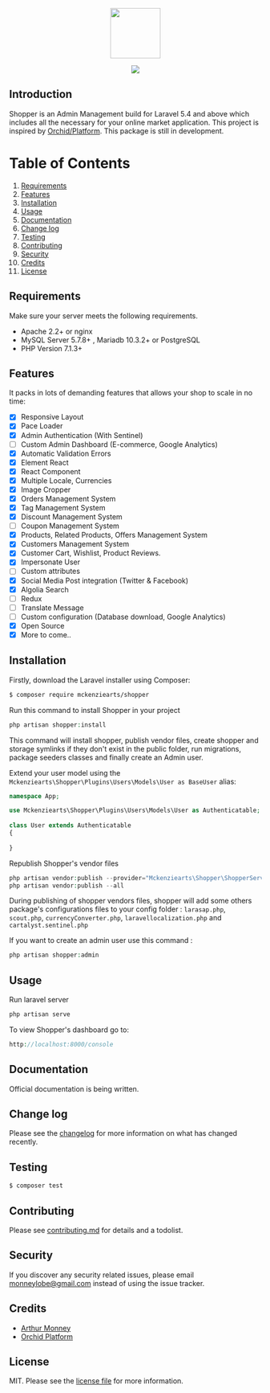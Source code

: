 <p align="center"><img height="100px" src="https://pix.watch/k_qldx/tNOUs0.png"></p>

<p align="center">
<a href="https://travis-ci.org/mckenziearts/shopper"><img src="https://travis-ci.org/mckenziearts/shopper.png?branch=master"></a>
</p>

## Introduction

Shopper is an Admin Management build for Laravel 5.4 and above which includes all the necessary for your online market application. This project is inspired by [Orchid/Platform](https://github.com/orchidsoftware/platform).
This package is still in development.

# Table of Contents

1. [Requirements](#requirements)
2. [Features](#features)
3. [Installation](#installation)
4. [Usage](#usage)
5. [Documentation](#documentation)
6. [Change log](#change-log)
7. [Testing](#testing)
8. [Contributing](#contributing)
9. [Security](#security)
10. [Credits](#credits) 
11. [License](#license)

## Requirements
Make sure your server meets the following requirements.

-   Apache 2.2+ or nginx
-   MySQL Server 5.7.8+ , Mariadb 10.3.2+ or PostgreSQL
-   PHP Version 7.1.3+

## Features
It packs in lots of demanding features that allows your shop to scale in no time:

- [x] Responsive Layout
- [x] Pace Loader
- [x] Admin Authentication (With Sentinel)
- [ ] Custom Admin Dashboard (E-commerce, Google Analytics)
- [x] Automatic Validation Errors
- [x] Element React
- [x] React Component
- [x] Multiple Locale, Currencies
- [x] Image Cropper
- [x] Orders Management System
- [x] Tag Management System
- [x] Discount Management System
- [ ] Coupon Management System
- [x] Products, Related Products, Offers Management System
- [x] Customers Management System
- [x] Customer Cart, Wishlist, Product Reviews.
- [x] Impersonate User
- [ ] Custom attributes
- [x] Social Media Post integration (Twitter & Facebook)
- [x] Algolia Search
- [ ] Redux
- [ ] Translate Message
- [ ] Custom configuration (Database download, Google Analytics)
- [x] Open Source
- [x] More to come..

## Installation

Firstly, download the Laravel installer using Composer:
``` bash  
$ composer require mckenziearts/shopper  
```
Run this command to install Shopper in your project
```php
php artisan shopper:install
```
This command will install shopper, publish vendor files, create shopper and storage symlinks if they don't exist in the public folder, run migrations, package seeders classes and finally create an Admin user.

Extend your user model using the `Mckenziearts\Shopper\Plugins\Users\Models\User as BaseUser` alias:

```php
namespace App;

use Mckenziearts\Shopper\Plugins\Users\Models\User as Authenticatable;  
  
class User extends Authenticatable  
{  
  
}

```

Republish Shopper's vendor files
```php
php artisan vendor:publish --provider="Mckenziearts\Shopper\ShopperServiceProvider"
php artisan vendor:publish --all
```

During publishing of shopper vendors files, shopper will add some others package's configurations files to your config folder : `larasap.php`, `scout.php`, `currencyConverter.php`, `laravellocalization.php` and `cartalyst.sentinel.php`

If you want to create an admin user use this command :
```php
php artisan shopper:admin
```

## Usage

Run laravel server
```php
php artisan serve
```

To view Shopper's dashboard go to:
```php
http://localhost:8000/console
```

## Documentation
Official documentation is being written.


## Change log  
  
Please see the [changelog](changelog.md) for more information on what has changed recently.  
  
## Testing  
  
``` bash  
$ composer test  
```  
  
## Contributing  
  
Please see [contributing.md](contributing.md) for details and a todolist.  
  
## Security  
  
If you discover any security related issues, please email monneylobe@gmail.com instead of using the issue tracker.  
  
## Credits  
  
- [Arthur Monney](https://twitter.com/monneyarthur)
- [Orchid Platform](https://github.com/orchidsoftware/platform)
  
## License  
  
MIT. Please see the [license file](license.md) for more information.  
  
